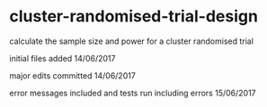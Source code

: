 # cluster-randomised-trial-design
calculate the sample size and power for a cluster randomised trial

initial files added 14/06/2017

major edits committed 14/06/2017

error messages included and tests run including errors 15/06/2017

